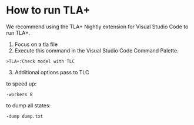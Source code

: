 # How to run TLA+

We recommend using the TLA+ Nightly extension for Visual Studio Code to run TLA+.

1. Focus on a tla file
2. Execute this command in the Visual Studio Code Command Palette.
```
>TLA+:Check model with TLC
```
3. Additional options pass to TLC

to speed up:
```
-workers 8
```

to dump all states:
```
-dump dump.txt
```